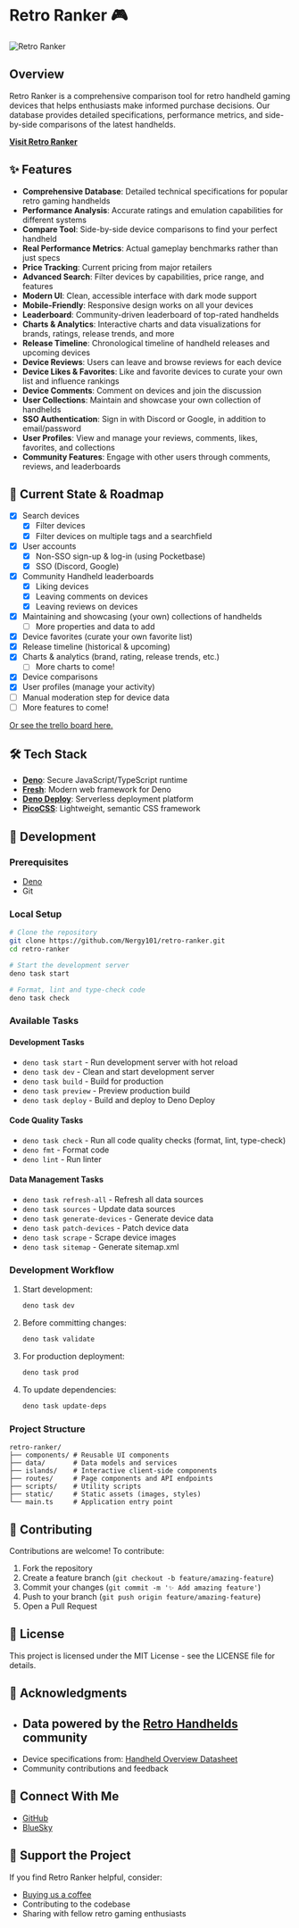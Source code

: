 # Retro Ranker 🎮

![Retro Ranker](https://retroranker.site/images/rr-star.png)

## Overview

Retro Ranker is a comprehensive comparison tool for retro handheld gaming
devices that helps enthusiasts make informed purchase decisions. Our database
provides detailed specifications, performance metrics, and side-by-side
comparisons of the latest handhelds.

**[Visit Retro Ranker](https://retroranker.site)**

## ✨ Features

- **Comprehensive Database**: Detailed technical specifications for popular
  retro gaming handhelds
- **Performance Analysis**: Accurate ratings and emulation capabilities for
  different systems
- **Compare Tool**: Side-by-side device comparisons to find your perfect
  handheld
- **Real Performance Metrics**: Actual gameplay benchmarks rather than just
  specs
- **Price Tracking**: Current pricing from major retailers
- **Advanced Search**: Filter devices by capabilities, price range, and features
- **Modern UI**: Clean, accessible interface with dark mode support
- **Mobile-Friendly**: Responsive design works on all your devices
- **Leaderboard**: Community-driven leaderboard of top-rated handhelds
- **Charts & Analytics**: Interactive charts and data visualizations for brands,
  ratings, release trends, and more
- **Release Timeline**: Chronological timeline of handheld releases and upcoming
  devices
- **Device Reviews**: Users can leave and browse reviews for each device
- **Device Likes & Favorites**: Like and favorite devices to curate your own
  list and influence rankings
- **Device Comments**: Comment on devices and join the discussion
- **User Collections**: Maintain and showcase your own collection of handhelds
- **SSO Authentication**: Sign in with Discord or Google, in addition to
  email/password
- **User Profiles**: View and manage your reviews, comments, likes, favorites,
  and collections
- **Community Features**: Engage with other users through comments, reviews, and
  leaderboards

## 🚀 Current State & Roadmap

- [x] Search devices
  - [x] Filter devices
  - [x] Filter devices on multiple tags and a searchfield
- [x] User accounts
  - [x] Non-SSO sign-up & log-in (using Pocketbase)
  - [x] SSO (Discord, Google)
- [x] Community Handheld leaderboards
  - [x] Liking devices
  - [x] Leaving comments on devices
  - [x] Leaving reviews on devices
- [x] Maintaining and showcasing (your own) collections of handhelds
  - [ ] More properties and data to add
- [x] Device favorites (curate your own favorite list)
- [x] Release timeline (historical & upcoming)
- [x] Charts & analytics (brand, rating, release trends, etc.)
  - [ ] More charts to come!
- [x] Device comparisons
- [x] User profiles (manage your activity)
- [ ] Manual moderation step for device data
- [ ] More features to come!

[Or see the trello board here.](https://trello.com/invite/b/678ef0a0da4f850675889b50/ATTIc9374d330560a0a058af22a41386dff245955816/retroranker)

## 🛠️ Tech Stack

- **[Deno](https://deno.land/)**: Secure JavaScript/TypeScript runtime
- **[Fresh](https://fresh.deno.dev/)**: Modern web framework for Deno
- **[Deno Deploy](https://deno.com/deploy)**: Serverless deployment platform
- **[PicoCSS](https://picocss.com/)**: Lightweight, semantic CSS framework

## 🚀 Development

### Prerequisites

- [Deno](https://deno.land/manual/getting_started/installation)
- Git

### Local Setup

```bash
# Clone the repository
git clone https://github.com/Nergy101/retro-ranker.git
cd retro-ranker

# Start the development server
deno task start

# Format, lint and type-check code
deno task check
```

### Available Tasks

#### Development Tasks

- `deno task start` - Run development server with hot reload
- `deno task dev` - Clean and start development server
- `deno task build` - Build for production
- `deno task preview` - Preview production build
- `deno task deploy` - Build and deploy to Deno Deploy

#### Code Quality Tasks

- `deno task check` - Run all code quality checks (format, lint, type-check)
- `deno fmt` - Format code
- `deno lint` - Run linter

#### Data Management Tasks

- `deno task refresh-all` - Refresh all data sources
- `deno task sources` - Update data sources
- `deno task generate-devices` - Generate device data
- `deno task patch-devices` - Patch device data
- `deno task scrape` - Scrape device images
- `deno task sitemap` - Generate sitemap.xml

### Development Workflow

1. Start development:

   ```bash
   deno task dev
   ```

2. Before committing changes:

   ```bash
   deno task validate
   ```

3. For production deployment:

   ```bash
   deno task prod
   ```

4. To update dependencies:
   ```bash
   deno task update-deps
   ```

### Project Structure

```
retro-ranker/
├── components/ # Reusable UI components
├── data/       # Data models and services
├── islands/    # Interactive client-side components
├── routes/     # Page components and API endpoints
├── scripts/    # Utility scripts
├── static/     # Static assets (images, styles)
└── main.ts     # Application entry point
```

## 🤝 Contributing

Contributions are welcome! To contribute:

1. Fork the repository
2. Create a feature branch (`git checkout -b feature/amazing-feature`)
3. Commit your changes (`git commit -m '✨ Add amazing feature'`)
4. Push to your branch (`git push origin feature/amazing-feature`)
5. Open a Pull Request

## 📝 License

This project is licensed under the MIT License - see the LICENSE file for
details.

## 🙏 Acknowledgments

- ## Data powered by the [Retro Handhelds](https://retro-handhelds.com) community
- Device specifications from:
  [Handheld Overview Datasheet](https://docs.google.com/spreadsheets/d/1irg60f9qsZOkhp0cwOU7Cy4rJQeyusEUzTNQzhoTYTU/edit?gid=0#gid=0)
- Community contributions and feedback

## 📱 Connect With Me

- [GitHub](https://github.com/nergy101)
- [BlueSky](https://bsky.app/profile/nergy101.bsky.social)

## 💝 Support the Project

If you find Retro Ranker helpful, consider:

- [Buying us a coffee](https://ko-fi.com/nergy)
- Contributing to the codebase
- Sharing with fellow retro gaming enthusiasts
